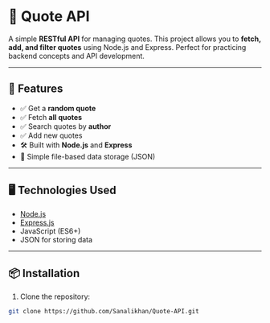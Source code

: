 
# 📝 Quote API

A simple **RESTful API** for managing quotes. This project allows you to **fetch, add, and filter quotes** using Node.js and Express. Perfect for practicing backend concepts and API development.

---

## 🚀 Features

- ✅ Get a **random quote**
- ✅ Fetch **all quotes**
- ✅ Search quotes by **author**
- ✅ Add new quotes
- 🛠 Built with **Node.js** and **Express**
- 📂 Simple file-based data storage (JSON)

---

## 🖥️ Technologies Used

- [Node.js](https://nodejs.org/)
- [Express.js](https://expressjs.com/)
- JavaScript (ES6+)
- JSON for storing data

---

## 📦 Installation

1. Clone the repository:

```bash
git clone https://github.com/Sanalikhan/Quote-API.git
